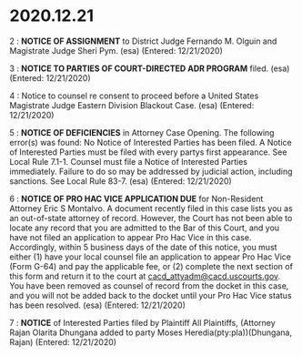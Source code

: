 # 2020.12.21

2 : **NOTICE OF ASSIGNMENT** to District Judge Fernando M. Olguin and Magistrate Judge Sheri Pym. (esa) (Entered: 12/21/2020)

3 : **NOTICE TO PARTIES OF COURT-DIRECTED ADR PROGRAM** filed. (esa) (Entered: 12/21/2020)

4 : Notice to counsel re consent to proceed before a United States Magistrate Judge Eastern Division Blackout Case. (esa) (Entered: 12/21/2020)

5 : **NOTICE OF DEFICIENCIES** in Attorney Case Opening. The following error(s) was found: No Notice of Interested Parties has been filed. A Notice of Interested Parties must be filed with every partys first appearance. See Local Rule 7.1-1. Counsel must file a Notice of Interested Parties immediately. Failure to do so may be addressed by judicial action, including sanctions. See Local Rule 83-7. (esa) (Entered: 12/21/2020)

6 : **NOTICE OF PRO HAC VICE APPLICATION DUE** for Non-Resident Attorney Eric S Montalvo. A document recently filed in this case lists you as an out-of-state attorney of record. However, the Court has not been able to locate any record that you are admitted to the Bar of this Court, and you have not filed an application to appear Pro Hac Vice in this case. Accordingly, within 5 business days of the date of this notice, you must either (1) have your local counsel file an application to appear Pro Hac Vice (Form G-64) and pay the applicable fee, or (2) complete the next section of this form and return it to the court at cacd_attyadm@cacd.uscourts.gov. You have been removed as counsel of record from the docket in this case, and you will not be added back to the docket until your Pro Hac Vice status has been resolved. (esa) (Entered: 12/21/2020)

7 : **NOTICE** of Interested Parties filed by Plaintiff All Plaintiffs, (Attorney Rajan Olarita Dhungana added to party Moses Heredia(pty:pla))(Dhungana, Rajan) (Entered: 12/21/2020)

